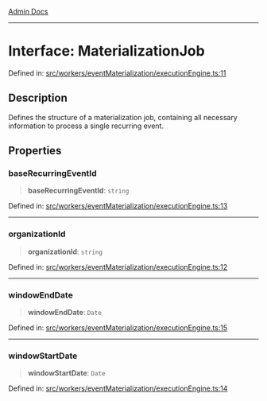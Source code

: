 [Admin Docs](/)

***

# Interface: MaterializationJob

Defined in: [src/workers/eventMaterialization/executionEngine.ts:11](https://github.com/gautam-divyanshu/talawa-api/blob/84910820371ade6fdca33545b3a0fc1e929731b2/src/workers/eventMaterialization/executionEngine.ts#L11)

## Description

Defines the structure of a materialization job, containing all necessary
information to process a single recurring event.

## Properties

### baseRecurringEventId

> **baseRecurringEventId**: `string`

Defined in: [src/workers/eventMaterialization/executionEngine.ts:13](https://github.com/gautam-divyanshu/talawa-api/blob/84910820371ade6fdca33545b3a0fc1e929731b2/src/workers/eventMaterialization/executionEngine.ts#L13)

***

### organizationId

> **organizationId**: `string`

Defined in: [src/workers/eventMaterialization/executionEngine.ts:12](https://github.com/gautam-divyanshu/talawa-api/blob/84910820371ade6fdca33545b3a0fc1e929731b2/src/workers/eventMaterialization/executionEngine.ts#L12)

***

### windowEndDate

> **windowEndDate**: `Date`

Defined in: [src/workers/eventMaterialization/executionEngine.ts:15](https://github.com/gautam-divyanshu/talawa-api/blob/84910820371ade6fdca33545b3a0fc1e929731b2/src/workers/eventMaterialization/executionEngine.ts#L15)

***

### windowStartDate

> **windowStartDate**: `Date`

Defined in: [src/workers/eventMaterialization/executionEngine.ts:14](https://github.com/gautam-divyanshu/talawa-api/blob/84910820371ade6fdca33545b3a0fc1e929731b2/src/workers/eventMaterialization/executionEngine.ts#L14)
